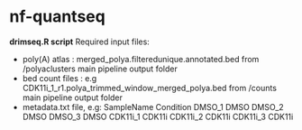 # nf-quantseq

**drimseq.R script**
Required input files:
- poly(A) atlas : merged_polya.filteredunique.annotated.bed from /polyaclusters main pipeline output folder
- bed count files : e.g CDK11i_1_r1.polya_trimmed_window_merged_polya.bed from /counts main pipeline output folder
- metadata.txt file, e.g:
      SampleName	Condition
      DMSO_1    	DMSO
      DMSO_2    	DMSO
      DMSO_3    	DMSO
      CDK11i_1	  CDK11i
      CDK11i_2  	CDK11i
      CDK11i_3	  CDK11i
